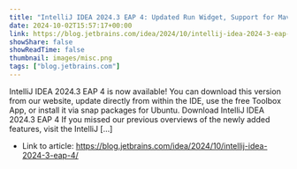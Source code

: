 ```yaml
---
title: "IntelliJ IDEA 2024.3 EAP 4: Updated Run Widget, Support for Maven’s Split Local Repositories, and More"
date: 2024-10-02T15:57:17+00:00
link: https://blog.jetbrains.com/idea/2024/10/intellij-idea-2024-3-eap-4/
showShare: false
showReadTime: false
thumbnail: images/misc.png
tags: ["blog.jetbrains.com"]
---
```

IntelliJ IDEA 2024.3 EAP 4 is now available! You can download this version from our website, update directly from within the IDE, use the free Toolbox App, or install it via snap packages for Ubuntu. Download IntelliJ IDEA 2024.3 EAP 4 If you missed our previous overviews of the newly added features, visit the IntelliJ […]

- Link to article: https://blog.jetbrains.com/idea/2024/10/intellij-idea-2024-3-eap-4/